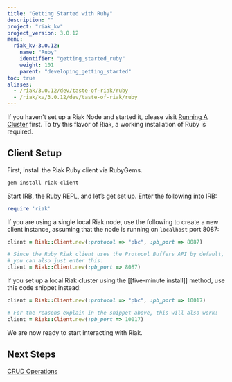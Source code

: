 ```yaml
---
title: "Getting Started with Ruby"
description: ""
project: "riak_kv"
project_version: 3.0.12
menu:
  riak_kv-3.0.12:
    name: "Ruby"
    identifier: "getting_started_ruby"
    weight: 101
    parent: "developing_getting_started"
toc: true
aliases:
  - /riak/3.0.12/dev/taste-of-riak/ruby
  - /riak/kv/3.0.12/dev/taste-of-riak/ruby
---
```


If you haven't set up a Riak Node and started it, please visit [Running A Cluster]({{<baseurl>}}riak/kv/3.0.12/using/running-a-cluster) first. To try this flavor
of Riak, a working installation of Ruby is required.

## Client Setup

First, install the Riak Ruby client via RubyGems.

```bash
gem install riak-client
```

Start IRB, the Ruby REPL, and let’s get set up. Enter the following into
IRB:

```ruby
require 'riak'
```

If you are using a single local Riak node, use the following to create a
new client instance, assuming that the node is running on `localhost`
port 8087:

```ruby
client = Riak::Client.new(:protocol => "pbc", :pb_port => 8087)

# Since the Ruby Riak client uses the Protocol Buffers API by default,
# you can also just enter this:
client = Riak::Client.new(:pb_port => 8087)
```

If you set up a local Riak cluster using the [[five-minute install]]
method, use this code snippet instead:

```ruby
client = Riak::Client.new(:protocol => "pbc", :pb_port => 10017)

# For the reasons explain in the snippet above, this will also work:
client = Riak::Client.new(:pb_port => 10017)
```

We are now ready to start interacting with Riak.

## Next Steps

[CRUD Operations]({{<baseurl>}}riak/kv/3.0.12/developing/getting-started/ruby/crud-operations)

